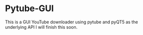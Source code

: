 # Pytube-GUI
This is a GUI YouTube downloader using pytube and pyQT5 as the underlying API
I will finish this soon. 
